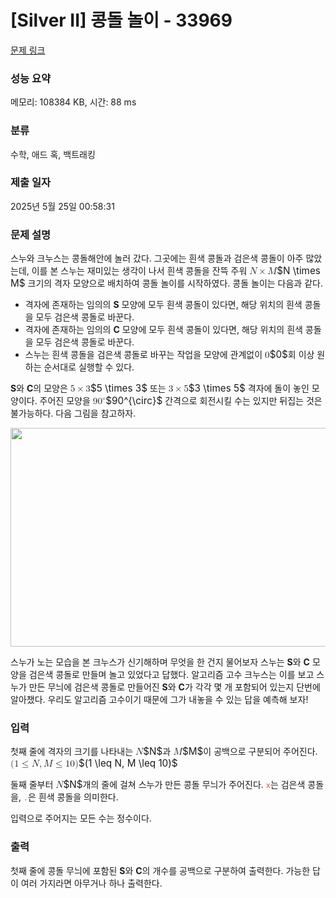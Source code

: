 # [Silver II] 콩돌 놀이 - 33969 

[문제 링크](https://www.acmicpc.net/problem/33969) 

### 성능 요약

메모리: 108384 KB, 시간: 88 ms

### 분류

수학, 애드 혹, 백트래킹

### 제출 일자

2025년 5월 25일 00:58:31

### 문제 설명

<p>스누와 크누스는 콩돌해안에 놀러 갔다. 그곳에는 흰색 콩돌과 검은색 콩돌이 아주 많았는데, 이를 본 스누는 재미있는 생각이 나서 흰색 콩돌을 잔뜩 주워 <mjx-container class="MathJax" jax="CHTML" style="font-size: 109%; position: relative;"><mjx-math class="MJX-TEX" aria-hidden="true"><mjx-mi class="mjx-i"><mjx-c class="mjx-c1D441 TEX-I"></mjx-c></mjx-mi><mjx-mo class="mjx-n" space="3"><mjx-c class="mjx-cD7"></mjx-c></mjx-mo><mjx-mi class="mjx-i" space="3"><mjx-c class="mjx-c1D440 TEX-I"></mjx-c></mjx-mi></mjx-math><mjx-assistive-mml unselectable="on" display="inline"><math xmlns="http://www.w3.org/1998/Math/MathML"><mi>N</mi><mo>×</mo><mi>M</mi></math></mjx-assistive-mml><span aria-hidden="true" class="no-mathjax mjx-copytext">$N \times M$</span></mjx-container> 크기의 격자 모양으로 배치하여 콩돌 놀이를 시작하였다. 콩돌 놀이는 다음과 같다.</p>

<ul>
	<li>격자에 존재하는 임의의 <strong>S</strong> 모양에 모두 흰색 콩돌이 있다면, 해당 위치의 흰색 콩돌을 모두 검은색 콩돌로 바꾼다.</li>
	<li>격자에 존재하는 임의의 <strong>C</strong> 모양에 모두 흰색 콩돌이 있다면, 해당 위치의 흰색 콩돌을 모두 검은색 콩돌로 바꾼다.</li>
	<li>스누는 흰색 콩돌을 검은색 콩돌로 바꾸는 작업을 모양에 관계없이 <mjx-container class="MathJax" jax="CHTML" style="font-size: 109%; position: relative;"><mjx-math class="MJX-TEX" aria-hidden="true"><mjx-mn class="mjx-n"><mjx-c class="mjx-c30"></mjx-c></mjx-mn></mjx-math><mjx-assistive-mml unselectable="on" display="inline"><math xmlns="http://www.w3.org/1998/Math/MathML"><mn>0</mn></math></mjx-assistive-mml><span aria-hidden="true" class="no-mathjax mjx-copytext">$0$</span></mjx-container>회 이상 원하는 순서대로 실행할 수 있다.</li>
</ul>

<p><strong>S</strong>와 <strong>C</strong>의 모양은 <mjx-container class="MathJax" jax="CHTML" style="font-size: 109%; position: relative;"><mjx-math class="MJX-TEX" aria-hidden="true"><mjx-mn class="mjx-n"><mjx-c class="mjx-c35"></mjx-c></mjx-mn><mjx-mo class="mjx-n" space="3"><mjx-c class="mjx-cD7"></mjx-c></mjx-mo><mjx-mn class="mjx-n" space="3"><mjx-c class="mjx-c33"></mjx-c></mjx-mn></mjx-math><mjx-assistive-mml unselectable="on" display="inline"><math xmlns="http://www.w3.org/1998/Math/MathML"><mn>5</mn><mo>×</mo><mn>3</mn></math></mjx-assistive-mml><span aria-hidden="true" class="no-mathjax mjx-copytext">$5 \times 3$</span></mjx-container> 또는 <mjx-container class="MathJax" jax="CHTML" style="font-size: 109%; position: relative;"><mjx-math class="MJX-TEX" aria-hidden="true"><mjx-mn class="mjx-n"><mjx-c class="mjx-c33"></mjx-c></mjx-mn><mjx-mo class="mjx-n" space="3"><mjx-c class="mjx-cD7"></mjx-c></mjx-mo><mjx-mn class="mjx-n" space="3"><mjx-c class="mjx-c35"></mjx-c></mjx-mn></mjx-math><mjx-assistive-mml unselectable="on" display="inline"><math xmlns="http://www.w3.org/1998/Math/MathML"><mn>3</mn><mo>×</mo><mn>5</mn></math></mjx-assistive-mml><span aria-hidden="true" class="no-mathjax mjx-copytext">$3 \times 5$</span></mjx-container> 격자에 돌이 놓인 모양이다. 주어진 모양을 <mjx-container class="MathJax" jax="CHTML" style="font-size: 109%; position: relative;"><mjx-math class="MJX-TEX" aria-hidden="true"><mjx-msup><mjx-mn class="mjx-n"><mjx-c class="mjx-c39"></mjx-c><mjx-c class="mjx-c30"></mjx-c></mjx-mn><mjx-script style="vertical-align: 0.393em;"><mjx-texatom size="s" texclass="ORD"><mjx-mo class="mjx-n"><mjx-c class="mjx-c2218"></mjx-c></mjx-mo></mjx-texatom></mjx-script></mjx-msup></mjx-math><mjx-assistive-mml unselectable="on" display="inline"><math xmlns="http://www.w3.org/1998/Math/MathML"><msup><mn>90</mn><mrow data-mjx-texclass="ORD"><mo>∘</mo></mrow></msup></math></mjx-assistive-mml><span aria-hidden="true" class="no-mathjax mjx-copytext">$90^{\circ}$</span></mjx-container> 간격으로 회전시킬 수는 있지만 뒤집는 것은 불가능하다. 다음 그림을 참고하자.</p>

<p style="text-align: center;"><img alt="" src="https://upload.acmicpc.net/e66dda04-ea2f-4ef2-b254-b97274adaf8f/-/preview/" style="height: 350px; width: 600px;"></p>

<p>스누가 노는 모습을 본 크누스가 신기해하며 무엇을 한 건지 물어보자 스누는 <strong>S</strong>와 <strong>C</strong> 모양을 검은색 콩돌로 만들며 놀고 있었다고 답했다. 알고리즘 고수 크누스는 이를 보고 스누가 만든 무늬에 검은색 콩돌로 만들어진 <strong>S</strong>와 <strong>C</strong>가 각각 몇 개 포함되어 있는지 단번에 알아챘다. 우리도 알고리즘 고수이기 때문에 그가 내놓을 수 있는 답을 예측해 보자!</p>

### 입력 

 <p>첫째 줄에 격자의 크기를 나타내는 <mjx-container class="MathJax" jax="CHTML" style="font-size: 109%; position: relative;"><mjx-math class="MJX-TEX" aria-hidden="true"><mjx-mi class="mjx-i"><mjx-c class="mjx-c1D441 TEX-I"></mjx-c></mjx-mi></mjx-math><mjx-assistive-mml unselectable="on" display="inline"><math xmlns="http://www.w3.org/1998/Math/MathML"><mi>N</mi></math></mjx-assistive-mml><span aria-hidden="true" class="no-mathjax mjx-copytext">$N$</span></mjx-container>과 <mjx-container class="MathJax" jax="CHTML" style="font-size: 109%; position: relative;"><mjx-math class="MJX-TEX" aria-hidden="true"><mjx-mi class="mjx-i"><mjx-c class="mjx-c1D440 TEX-I"></mjx-c></mjx-mi></mjx-math><mjx-assistive-mml unselectable="on" display="inline"><math xmlns="http://www.w3.org/1998/Math/MathML"><mi>M</mi></math></mjx-assistive-mml><span aria-hidden="true" class="no-mathjax mjx-copytext">$M$</span></mjx-container>이 공백으로 구분되어 주어진다. <mjx-container class="MathJax" jax="CHTML" style="font-size: 109%; position: relative;"><mjx-math class="MJX-TEX" aria-hidden="true"><mjx-mo class="mjx-n"><mjx-c class="mjx-c28"></mjx-c></mjx-mo><mjx-mn class="mjx-n"><mjx-c class="mjx-c31"></mjx-c></mjx-mn><mjx-mo class="mjx-n" space="4"><mjx-c class="mjx-c2264"></mjx-c></mjx-mo><mjx-mi class="mjx-i" space="4"><mjx-c class="mjx-c1D441 TEX-I"></mjx-c></mjx-mi><mjx-mo class="mjx-n"><mjx-c class="mjx-c2C"></mjx-c></mjx-mo><mjx-mi class="mjx-i" space="2"><mjx-c class="mjx-c1D440 TEX-I"></mjx-c></mjx-mi><mjx-mo class="mjx-n" space="4"><mjx-c class="mjx-c2264"></mjx-c></mjx-mo><mjx-mn class="mjx-n" space="4"><mjx-c class="mjx-c31"></mjx-c><mjx-c class="mjx-c30"></mjx-c></mjx-mn><mjx-mo class="mjx-n"><mjx-c class="mjx-c29"></mjx-c></mjx-mo></mjx-math><mjx-assistive-mml unselectable="on" display="inline"><math xmlns="http://www.w3.org/1998/Math/MathML"><mo stretchy="false">(</mo><mn>1</mn><mo>≤</mo><mi>N</mi><mo>,</mo><mi>M</mi><mo>≤</mo><mn>10</mn><mo stretchy="false">)</mo></math></mjx-assistive-mml><span aria-hidden="true" class="no-mathjax mjx-copytext">$(1 \leq N, M \leq 10)$</span> </mjx-container></p>

<p>둘째 줄부터 <mjx-container class="MathJax" jax="CHTML" style="font-size: 109%; position: relative;"><mjx-math class="MJX-TEX" aria-hidden="true"><mjx-mi class="mjx-i"><mjx-c class="mjx-c1D441 TEX-I"></mjx-c></mjx-mi></mjx-math><mjx-assistive-mml unselectable="on" display="inline"><math xmlns="http://www.w3.org/1998/Math/MathML"><mi>N</mi></math></mjx-assistive-mml><span aria-hidden="true" class="no-mathjax mjx-copytext">$N$</span></mjx-container>개의 줄에 걸쳐 스누가 만든 콩돌 무늬가 주어진다. <code><font color="#e74c3c">x</font></code>는 검은색 콩돌을, <code><font color="#e74c3c">.</font></code>은 흰색 콩돌을 의미한다.</p>

<p>입력으로 주어지는 모든 수는 정수이다.</p>

### 출력 

 <p>첫째 줄에 콩돌 무늬에 포함된 <strong>S</strong>와 <strong>C</strong>의 개수를 공백으로 구분하여 출력한다. 가능한 답이 여러 가지라면 아무거나 하나 출력한다.</p>


